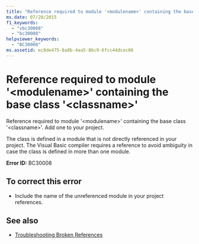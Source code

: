 ```yaml
---
title: "Reference required to module '<modulename>' containing the base class '<classname>'"
ms.date: 07/20/2015
f1_keywords: 
  - "vbc30008"
  - "bc30008"
helpviewer_keywords: 
  - "BC30008"
ms.assetid: ec8de475-8a8b-4aa5-86c9-6fcc44dcec06
---
```

# Reference required to module '\<modulename>' containing the base class '\<classname>'
Reference required to module '\<modulename>' containing the base class '\<classname>'. Add one to your project.  
  
 The class is defined in a module that is not directly referenced in your project. The Visual Basic compiler requires a reference to avoid ambiguity in case the class is defined in more than one module.  
  
 **Error ID:** BC30008  
  
## To correct this error  
  
- Include the name of the unreferenced module in your project references.  
  
## See also

- [Troubleshooting Broken References](/visualstudio/ide/troubleshooting-broken-references)
